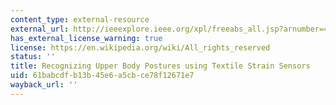 ```yaml
---
content_type: external-resource
external_url: http://ieeexplore.ieee.org/xpl/freeabs_all.jsp?arnumber=4373773
has_external_license_warning: true
license: https://en.wikipedia.org/wiki/All_rights_reserved
status: ''
title: Recognizing Upper Body Postures using Textile Strain Sensors
uid: 61babcdf-b13b-45e6-a5cb-ce78f12671e7
wayback_url: ''
---
```

